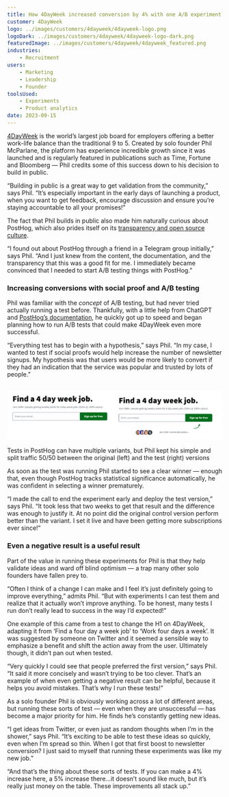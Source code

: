 ```yaml
---
title: How 4DayWeek increased conversion by 4% with one A/B experiment
customer: 4DayWeek
logo: ../images/customers/4dayweek/4dayweek-logo.png
logoDark: ../images/customers/4dayweek/4dayweek-logo-dark.png
featuredImage: ../images/customers/4dayweek/4dayweek_featured.png
industries:
    - Recruitment
users:
    - Marketing
    - Leadership
    - Founder
toolsUsed:
    - Experiments
    - Product analytics
date: 2023-09-15
---
```


[4DayWeek](https://4dayweek.io/) is the world’s largest job board for employers offering a better work-life balance than the traditional 9 to 5. Created by solo founder Phil McParlane, the platform has experience incredible growth since it was launched and is regularly featured in publications such as Time, Fortune and Bloomberg — Phil credits some of this success down to his decision to build in public. 

“Building in public is a great way to get validation from the community,” says Phil. “It’s especially important in the early days of launching a product, when you want to get feedback, encourage discussion and ensure you’re staying accountable to all your promises!”

The fact that Phil builds in public also made him naturally curious about PostHog, which also prides itself on its [transparency and open source culture](/handbook/company/values). 

“I found out about PostHog through a friend in a Telegram group initially,” says Phil. “And I just knew from the content, the documentation, and the transparency that this was a good fit for me. I immediately became convinced that I needed to start A/B testing things with PostHog.”

### Increasing conversions with social proof and A/B testing

Phil was familiar with the _concept_ of A/B testing, but had never tried actually running a test before. Thankfully, with a little help from ChatGPT and [PostHog’s documentation](/tutorials/categories/experimentation), he quickly got up to speed and began planning how to run A/B tests that could make 4DayWeek even more successful.  

“Everything test has to begin with a hypothesis,” says Phil. “In my case, I wanted to test if social proofs would help increase the number of newsletter signups. My hypothesis was that users would be more likely to convert if they had an indication that the service was popular and trusted by lots of people.”

​
![PostHog 4dayweek experiment](../images/customers/4dayweek/4dayweek-before-after.png)
<Caption>Tests in PostHog can have multiple variants, but Phil kept his simple and split traffic 50/50 between the original (left) and the test (right) versions</Caption>


As soon as the test was running Phil started to see a clear winner — enough that, even though PostHog tracks statistical significance automatically, he was confident in selecting a winner prematurely. 

“I made the call to end the experiment early and deploy the test version,” says Phil. “It took less that two weeks to get that result and the difference was enough to justify it. At no point did the original control version perform better than the variant. I set it live and have been getting more subscriptions ever since!” 

<BorderWrapper>
<Quote
    imageSource="/images/customers/4dayweek_phil.jpg"
    size="md"
    name="Phil McParlane"
    title="Founder, 4DayWeek"
    quote={`“I started with testing, but then I started tracking events and building dashboards too. I’ve realized PostHog is something I’ve been looking for for a while — somewhere that I can have all the tools and analytics I need all in one place.”`}
/>
</BorderWrapper>

### Even a negative result is a useful result

Part of the value in running these experiments for Phil is that they help validate ideas and ward off blind optimism — a trap many other solo founders have fallen prey to. 

“Often I think of a change I can make and I feel it’s just definitely going to improve everything,” admits Phil. “But with experiments I can test them and realize that it actually won’t improve anything. To be honest, many tests I run don’t really lead to success in the way I’d expected!”

One example of this came from a test to change the H1 on 4DayWeek, adapting it from ‘Find a four day a week job’ to ‘Work four days a week’. It was suggested by someone on Twitter and it seemed a sensible way to emphasize a benefit and shift the action away from the user. Ultimately though, it didn’t pan out when tested. 

“Very quickly I could see that people preferred the first version,” says Phil. “It said it more concisely and wasn’t trying to be too clever. That’s an example of when even getting a negative result can be helpful, because it helps you avoid mistakes. That’s why I run these tests!”

As a solo founder Phil is obviously working across a lot of different areas, but running these sorts of test — even when they are unsuccessful — has become a major priority for him. He finds he’s constantly getting new ideas. 

“I get ideas from Twitter, or even just as random thoughts when I’m in the shower,” says Phil. “It’s exciting to be able to test these ideas so quickly, even when I’m spread so thin. When I got that first boost to newsletter conversion? I just said to myself that running these experiments was like my new job.”

“And that’s the thing about these sorts of tests. If you can make a 4% increase here, a 5% increase there…it doesn’t sound like much, but it’s really just money on the table. These improvements all stack up.”
